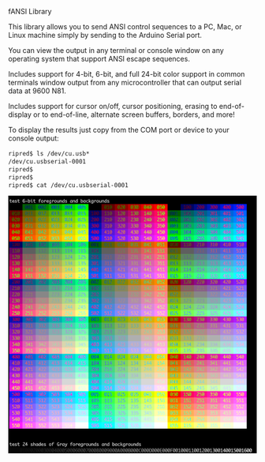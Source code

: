 fANSI Library

This library allows you to send ANSI control sequences to a PC, Mac, or Linux
machine simply by sending to the Arduino Serial port.

You can view the output in any terminal or console window on any operating system
that support ANSI escape sequences.

Includes support for 4-bit, 6-bit, and full 24-bit color support in common
terminals window output from any microcontroller that can output serial data
at 9600 N81.

Includes support for cursor on/off, cursor positioning, erasing to end-of-display
or to end-of-line, alternate screen buffers, borders, and more!

To display the results just copy from the COM port or device to your console output:

```
ripred$ ls /dev/cu.usb*
/dev/cu.usbserial-0001
ripred$
ripred$
ripred$ cat /dev/cu.usbserial-0001 
```
![ANSIexample.png](ANSIexample.png)
